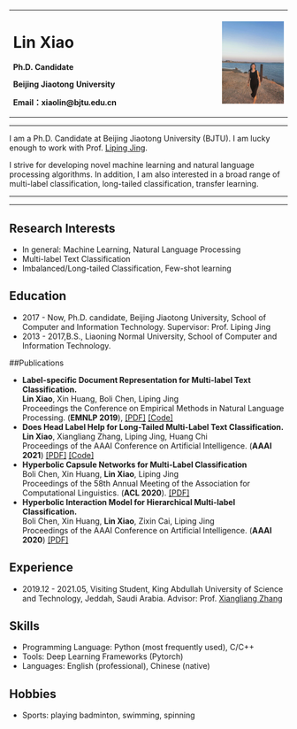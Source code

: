 <div>
<table border="0">
  <tr>
    <td width="75%">
      <h1>Lin Xiao</h1>
      <p><b></b></p>
      <p><b>Ph.D. Candidate  </b></p>
      <p><b> Beijing Jiaotong University </b></p>
      <p><b>Email：xiaolin@bjtu.edu.cn</b></p>
    </td>
    <td width="25%">
      <img src="/xiaolin.jpg" width="100%">
    </td>
  </tr>
</table>
</div>

---

I am a Ph.D. Candidate at Beijing Jiaotong University (BJTU). I am lucky enough to work with Prof. [Liping Jing](http://faculty.bjtu.edu.cn/8249/). 

I strive for developing novel machine learning and natural language processing algorithms. In addition, I am also interested in a broad range of multi-label classification, long-tailed classification, transfer learning.

---

***
## Research Interests
- In general: Machine Learning, Natural Language Processing
- Multi-label Text Classification
- Imbalanced/Long-tailed Classification, Few-shot learning

## Education
- 2017 - Now, Ph.D. candidate, Beijing Jiaotong University, School of Computer and Information Technology. Supervisor: Prof. Liping Jing
- 2013 - 2017,B.S., Liaoning Normal University, School of Computer and Information Technology.


##Publications

- **Label-specific Document Representation for Multi-label Text Classification.**
  <br>
  **Lin Xiao**, Xin Huang, Boli Chen, Liping Jing
  <br>
  Proceedings the Conference on Empirical Methods in Natural Language Processing. (**EMNLP 2019**), 
  [[PDF]](https://aclanthology.org/D19-1044/)  [[Code]](https://github.com/EMNLP2019LSAN/LSAN/)
- **Does Head Label Help for Long-Tailed Multi-Label Text Classification.**
  <br>
  **Lin Xiao**, Xiangliang Zhang, Liping Jing, Huang Chi
  <br>
  Proceedings of the AAAI Conference on Artificial Intelligence. (**AAAI 2021**)
  [[PDF]](https://arxiv.org/abs/2101.09704)  [[Code]](https://github.com/xiaolin1207/HTTN-master)
- **Hyperbolic Capsule Networks for Multi-Label Classification**
  <br>
  Boli Chen, Xin Huang, **Lin Xiao**, Liping Jing
  <br>
  Proceedings of the 58th Annual Meeting of the Association for Computational Linguistics. (**ACL 2020**).
  [[PDF]](https://aclanthology.org/2020.acl-main.283/)
- **Hyperbolic Interaction Model for Hierarchical Multi-label Classification.**
  <br>
  Boli Chen, Xin Huang, **Lin Xiao**, Zixin Cai, Liping Jing
  <br>
   Proceedings of the AAAI Conference on Artificial Intelligence. (**AAAI 2020**)
  [[PDF]](https://arxiv.org/abs/1905.10802)

## Experience
- 2019.12 - 2021.05, Visiting Student, King Abdullah University of Science and Technology, Jeddah, Saudi Arabia. Advisor: Prof. [Xiangliang Zhang](https://mine.kaust.edu.sa/Pages/ZhangX.aspx)
  
## Skills
- Programming Language: Python (most frequently used), C/C++
- Tools: Deep Learning Frameworks (Pytorch)
- Languages: English (professional), Chinese (native)

## Hobbies
- Sports: playing badminton, swimming, spinning

